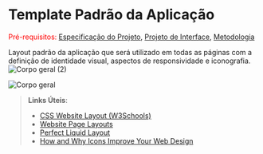 # Template Padrão da Aplicação

<span style="color:red">Pré-requisitos: <a href="2-Especificação do Projeto.md"> Especificação do Projeto</a></span>, <a href="3-Projeto de Interface.md"> Projeto de Interface</a>, <a href="4-Metodologia.md"> Metodologia</a>

Layout padrão da aplicação que será utilizado em todas as páginas com a definição de identidade visual, aspectos de responsividade e iconografia.
![Corpo geral (2)](https://github.com/ICEI-PUC-Minas-PMV-ADS/pmv-ads-2024-1-e2-proj-int-t4-pmv-ads-2024-1-e2-proj-InfoHub/assets/141197033/b8a0b6a5-66c3-4535-aa9c-b251b0f11036)


![Corpo geral](https://github.com/ICEI-PUC-Minas-PMV-ADS/pmv-ads-2024-1-e2-proj-int-t4-pmv-ads-2024-1-e2-proj-InfoHub/assets/141197033/ef3e6ba8-e311-4d57-9a30-046ca424cd9a)


> **Links Úteis**:
>
> - [CSS Website Layout (W3Schools)](https://www.w3schools.com/css/css_website_layout.asp)
> - [Website Page Layouts](http://www.cellbiol.com/bioinformatics_web_development/chapter-3-your-first-web-page-learning-html-and-css/website-page-layouts/)
> - [Perfect Liquid Layout](https://matthewjamestaylor.com/perfect-liquid-layouts)
> - [How and Why Icons Improve Your Web Design](https://usabilla.com/blog/how-and-why-icons-improve-you-web-design/)

